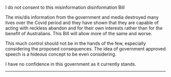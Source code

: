 I do not consent to this misinformation disinformation Bill

The mis/dis information from the government and media destroyed many lives over the Covid
period and they have shown that they are capable of acting with reckless abandon and for their
own interests rather than for the benefit of Australians. This Bill will allow more of the same and
worse.

This much control should not be in the hands of the few, especially considering the proposed
consequences. The idea of government approved speech is a hideous concept to be even
considering.

I have no confidence in this government as it currently stands.


-----

